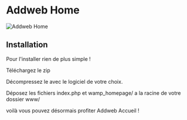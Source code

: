 # Addweb Home

![Addweb Home](http://sopht.fr/home/logo.png)

## Installation 
Pour l'installer rien de plus simple ! 

Téléchargez le zip

Décompressez le avec le logiciel de votre choix.

Déposez les fichiers index.php et wamp_homepage/ a la racine de votre dossier www/ 

voilà vous pouvez désormais profiter Addweb Accueil ! 
